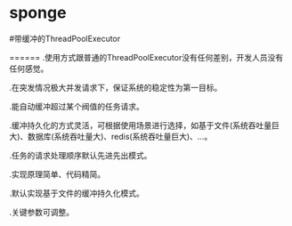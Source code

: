 sponge
======

#带缓冲的ThreadPoolExecutor

======
.使用方式跟普通的ThreadPoolExecutor没有任何差别，开发人员没有任何感觉。

.在突发情况极大并发请求下，保证系统的稳定性为第一目标。

.能自动缓冲超过某个阀值的任务请求。

.缓冲持久化的方式灵活，可根据使用场景进行选择，如基于文件(系统吞吐量巨大)、数据库(系统吞吐量大)、redis(系统吞吐量巨大)、…。

.任务的请求处理顺序默认先进先出模式。

.实现原理简单、代码精简。

.默认实现基于文件的缓冲持久化模式。

.关键参数可调整。